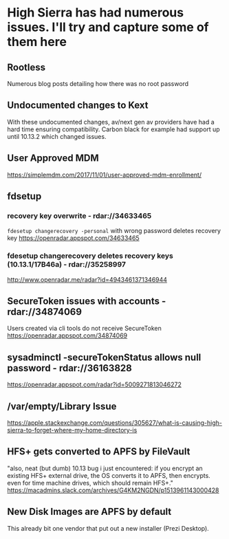 # High Sierra has had numerous issues. I'll try and capture some of them here


## Rootless
Numerous blog posts detailing how there was no root password

## Undocumented changes to Kext
With these undocumented changes, av/next gen av providers have had a hard time ensuring compatibility. Carbon black for example had support up until 10.13.2 which changed issues.


## User Approved MDM
https://simplemdm.com/2017/11/01/user-approved-mdm-enrollment/


## fdsetup 
### recovery key overwrite - rdar://34633465
`fdesetup changerecovery -personal` with wrong password deletes recovery key
    https://openradar.appspot.com/34633465
### fdesetup changerecovery deletes recovery keys (10.13.1/17B46a) - rdar://35258997
http://www.openradar.me/radar?id=4943461371346944


## SecureToken issues with accounts - rdar://34874069 
Users created via cli tools do not receive SecureToken
https://openradar.appspot.com/34874069


## sysadminctl -secureTokenStatus allows null password - rdar://36163828 
https://openradar.appspot.com/radar?id=5009271813046272


## /var/empty/Library Issue
https://apple.stackexchange.com/questions/305627/what-is-causing-high-sierra-to-forget-where-my-home-directory-is


## HFS+ gets converted to APFS by FileVault
"also, neat (but dumb) 10.13 bug i just encountered: if you encrypt an existing HFS+ external drive, the OS converts it to APFS, then encrypts. even for time machine drives, which should remain HFS+."
https://macadmins.slack.com/archives/G4KM2NGDN/p1513961143000428

## New Disk Images are APFS by default
This already bit one vendor that put out a new installer (Prezi Desktop).
